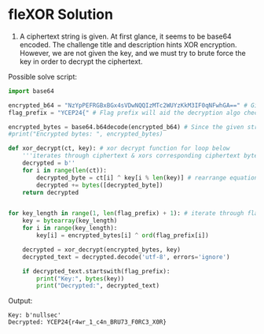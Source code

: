 # fleXOR Solution

1. A ciphertext string is given. At first glance, it seems to be base64 encoded. The challenge title and description hints XOR encryption. However, we are not given the key, and we must try to brute force the key in order to decrypt the ciphertext.

Possible solve script:

```py
import base64

encrypted_b64 = "NzYpPEFRGBxBGx4sVDwNQQIzMTc2WUYzKkM3IF0qNFwhGA==" # Given string
flag_prefix = "YCEP24{" # Flag prefix will aid the decryption algo check & reduce brute force tries

encrypted_bytes = base64.b64decode(encrypted_b64) # Since the given string seems to be base64 encoded, 1st step: decode base64 to get xor encrypted bytes
#print("Encrypted bytes: ", encrypted_bytes)

def xor_decrypt(ct, key): # xor decrypt function for loop below
    '''iterates through ciphertext & xors corresponding ciphertext byte with key byte'''
    decrypted = b''
    for i in range(len(ct)):
        decrypted_byte = ct[i] ^ key[i % len(key)] # rearrange equation: ciphertext = key ^ plaintext
        decrypted += bytes([decrypted_byte])
    return decrypted


for key_length in range(1, len(flag_prefix) + 1): # iterate through flag prefix (format)
    key = bytearray(key_length)
    for i in range(key_length):
        key[i] = encrypted_bytes[i] ^ ord(flag_prefix[i]) 

    decrypted = xor_decrypt(encrypted_bytes, key)
    decrypted_text = decrypted.decode('utf-8', errors='ignore')

    if decrypted_text.startswith(flag_prefix):
        print("Key:", bytes(key))
        print("Decrypted:", decrypted_text)
```

Output:
```
Key: b'nullsec'
Decrypted: YCEP24{r4wr_1_c4n_BRU73_F0RC3_X0R}
```
